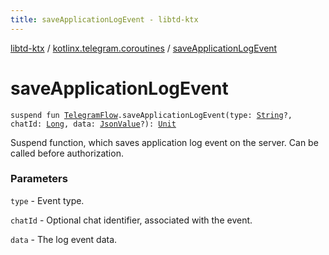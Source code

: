 ```yaml
---
title: saveApplicationLogEvent - libtd-ktx
---
```


[libtd-ktx](../index.html) / [kotlinx.telegram.coroutines](index.html) / [saveApplicationLogEvent](./save-application-log-event.html)

# saveApplicationLogEvent

`suspend fun `[`TelegramFlow`](../kotlinx.telegram.core/-telegram-flow/index.html)`.saveApplicationLogEvent(type: `[`String`](https://kotlinlang.org/api/latest/jvm/stdlib/kotlin/-string/index.html)`?, chatId: `[`Long`](https://kotlinlang.org/api/latest/jvm/stdlib/kotlin/-long/index.html)`, data: `[`JsonValue`](https://tdlibx.github.io/td/docs/org/drinkless/td/libcore/telegram/TdApi/JsonValue.html)`?): `[`Unit`](https://kotlinlang.org/api/latest/jvm/stdlib/kotlin/-unit/index.html)

Suspend function, which saves application log event on the server. Can be called before
authorization.

### Parameters

`type` - Event type.

`chatId` - Optional chat identifier, associated with the event.

`data` - The log event data.